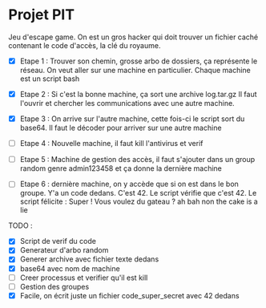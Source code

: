 # Projet PIT

Jeu d'escape game.
On est un gros hacker qui doit trouver un fichier caché contenant le code d'accès, la clé du royaume.

- [x] Etape 1 : Trouver son chemin, grosse arbo de dossiers, ça représente le réseau. On veut aller sur une machine en particulier.
Chaque machine est un script bash

- [x] Etape 2 : Si c'est la bonne machine, ça sort une archive log.tar.gz
Il faut l'ouvrir et chercher les communications avec une autre machine.

- [x] Etape 3 : On arrive sur l'autre machine, cette fois-ci le script sort du base64. Il faut le décoder pour arriver sur une autre machine

- [ ] Etape 4 : Nouvelle machine, il faut kill l'antivirus et verif

- [ ] Etape 5 : Machine de gestion des accès, il faut s'ajouter dans un group random genre admin123458 et ça donne la dernière machine

- [ ] Etape 6 : dernière machine, on y accède que si on est dans le bon groupe. Y'a un code dedans. C'est 42. Le script vérifie que c'est 42. 
Le script félicite : Super ! Vous voulez du gateau ? ah bah non the cake is a lie

TODO :
- [x] Script de verif du code
- [x] Generateur d'arbo random
- [x] Generer archive avec fichier texte dedans
- [x] base64 avec nom de machine
- [ ] Creer processus et verifier qu'il est kill
- [ ] Gestion des groupes
- [x] Facile, on écrit juste un fichier code_super_secret avec 42 dedans
